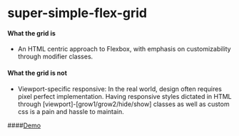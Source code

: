 # super-simple-flex-grid

#### What the grid is
 - An HTML centric approach to Flexbox, with emphasis on customizability through modifier classes.

#### What the grid is not
 - Viewport-specific responsive: In the real world, design often requires pixel perfect implementation. Having responsive styles dictated in HTML through [viewport]-[grow1/grow2/hide/show] classes as well as custom css is a pain and hassle to maintain.

####[Demo](https://open-sauces.github.io/super-simple-flex-grid/example)
